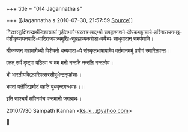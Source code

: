 +++
title = "014 Jagannatha s"

+++
[[Jagannatha s	2010-07-30, 21:57:59 [Source](https://groups.google.com/g/bvparishat/c/GpiTILzrroo)]]



निरक्षरकुक्षिशब्दार्थजिज्ञासायां गृहीतभागेभ्यस्तत्रभवद्भ्यो रामकृष्णशर्म-दीपकभट्टाचार्य-हरिनारायणभट्ट-वंशीकृष्णघनपाठि-वादिराजपञ्चमुखि-सुब्रह्मण्यकरोडा-वर्येभ्यः साधुवादान् समर्पयामि।

श्रीकण्णन् महाभागेभ्यो विशेषतो धन्यवादाः-ये संस्कृतभाषायामेव वर्तमानममुं प्रयोगं स्मारितवन्तः।

एतत् सर्वं दृष्ट्वा पठित्वा च मम मनो नन्दति नन्दति नन्दत्येव।



भो भारतीयविद्वत्परिषत्सरसीबुधेन्द्रनृपहंसाः।

भवतां पक्षैर्विद्यामोदं वहति बुधवृन्दगन्धवहः।।

इति साश्चर्यं सविनयंच वन्दमानो जगन्नाथः।

  
  

2010/7/30 Sampath Kannan \<[ks_k...@yahoo.com]()\>



